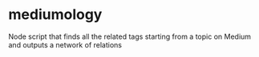# mediumology
Node script that finds all the related tags starting from a topic on Medium and outputs a network of relations
